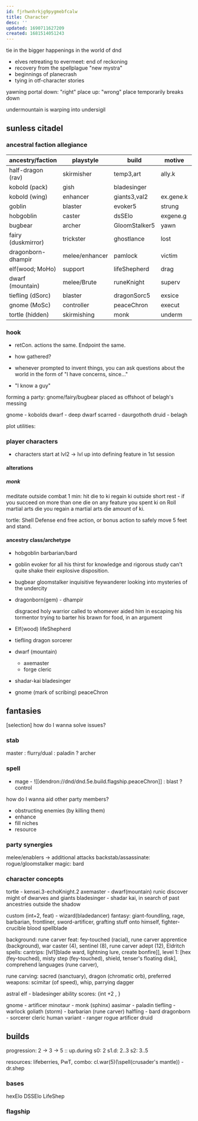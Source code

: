 ```yaml
---
id: fjrhwnhrkjg9pygmebfcalw
title: Character
desc: ''
updated: 1690711627209
created: 1681514051243
---
```


tie in the bigger happenings in the world of dnd
- elves retreating to evermeet: end of reckoning
- recovery from the spellplague
  "new mystra"
- beginnings of planecrash
- tying in otf-character stories

yawning portal
  down: "right" place
  up: "wrong" place
  temporarily breaks down

undermountain is warping into undersigil

## sunless citadel
### ancestral faction allegiance

| ancestry/faction   | playstyle      | build         | motive    | goblins  | kobolds   |
| ------------------ | -------------- | ------------- | --------- | -------- | --------- |
| half-dragon (rav)  | skirmisher     | temp3,art     | ally.k    |          |           |
| kobold (pack)      | gish           | bladesinger   |           |          |           |
| kobold (wing)      | enhancer       | giants3,val2  | ex.gene.k |          |           |
| goblin             | blaster        | evoker5       | strung    | a/comp   | o/wary    |
| hobgoblin          | caster         | dsSElo        | exgene.g  | a/dom    | o/wary    |
| bugbear            | archer         | GloomStalker5 | yawn      | n/wary   | wary      |
| fairy (duskmirror) | trickster      | ghostlance    | lost      | a/fey    | a/fey     |
| dragonborn-dhampir | melee/enhancer | pamlock       | victim    | opposed  | o/hateful |
| elf(wood; MoHo)    | support        | lifeShepherd  | drag      | friendly | friendly  |
| dwarf (mountain)   | melee/Brute    | runeKnight    | superv    | n/racist | n/racist  |
| tiefling (dSorc)   | blaster        | dragonSorc5   | exsice    | n/wary   | allied    |
| gnome (MoSc)       | controller     | peaceChron    | execut    | o/ally   | o/hateful |
| tortle (hidden)    | skirmishing    | monk          | underm    | wary     | wary      |

### hook
- retCon. actions the same. Endpoint the same.
- how gathered?

- whenever prompted to invent things, you can ask questions about the world in the form of "I have concerns, since..."
- "I know a guy"

forming a party:
gnome/fairy/bugbear placed as offshoot of belagh's messing

gnome - kobolds
dwarf - deep dwarf
scarred - daurgothoth
druid - belagh

plot utilities:

### player characters
- characters start at lvl2 -> lvl up into defining feature in 1st session

#### alterations
##### monk
  meditate outside combat 1 min: hit die to ki
  regain ki outside short rest
    - if you succeed on more than one die on any feature you spent ki on
    Roll martial arts die  you regain a martial arts die amount of ki.

tortle: Shell Defense
  end free action, or bonus action to safely move 5 feet and stand.

#### ancestry class/archetype
- hobgoblin
  barbarian/bard

- goblin
  evoker
     for all his thirst for knowledge and rigorous study can't quite shake their explosive disposition.

- bugbear
  gloomstalker
    inquisitive feywanderer looking into mysteries of the undercity

- dragonborn(gem) - dhampir

    disgraced holy warrior called to whomever aided him in escaping his tormentor
    trying to barter his brawn for food, in an argument

- Elf(wood)
  lifeShepherd

- tiefling
  dragon sorcerer

- dwarf (mountain)
  + axemaster
  + forge cleric

- shadar-kai
  bladesinger

- gnome (mark of scribing)
  peaceChron

## fantasies
[selection]
how do I wanna solve issues?
### stab
  master
  : flurry/dual : paladin
  ? archer

### spell
- mage - ![[dendron://dnd/dnd.5e.build.flagship.peaceChron]]
  : blast
  ? control

how do I wanna aid other party members?
- obstructing enemies (by killing them)
- enhance
- fill niches
- resource

### party synergies
melee/enablers -> additional attacks
backstab/assassinate: rogue/gloomstalker
magic: bard

### character concepts
tortle - kensei.3-echoKnight.2
axemaster - dwarf(mountain) runic discover might of dwarves and giants
bladesinger - shadar kai, in search of past ancestries outside the shadow

custom (int+2, feat) - wizard(bladedancer)
  fantasy:
    giant-foundling, rage, barbarian, frontliner,
    sword-artificer, grafting stuff onto himself, fighter-crucible
    blood spellblade

  background: rune carver
  feat: fey-touched (racial), rune carver apprentice (background), war caster (4), sentinel (8), rune carver adept (12), Eldritch
  spells:
    cantrips: [lvl1[blade ward, lightning lure, create bonfire]],
    level 1: [hex (fey-touched), misty step (fey-touched), shield, tenser's floating disk], comprehend languages (rune carver),

  rune carving: sacred (sanctuary), dragon (chromatic orb),
  preferred weapons: scimitar (of speed), whip, parrying dagger

astral elf - bladesinger
  ability scores: {int +2 , }

gnome - artificer
minotaur - monk (sphinx)
aasimar - paladin
tiefling - warlock
goliath (storm) - barbarian (rune carver)
halfling - bard
dragonborn - sorcerer
cleric
human variant - ranger
rogue
artificer
druid

## builds
progression:
2 -> 3 -> 5 :: up.during
  s0: 2
  s1.d: 2..3
  s2: 3..5

resources: lifeberries, PwT,
combo:
  cl.war(5)(\spell(crusader's mantle)) - dr.shep
### bases
hexElo
DSSElo
LifeShep

### flagship
